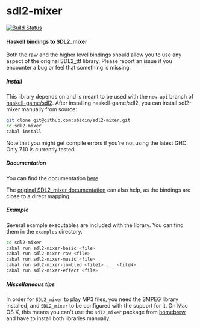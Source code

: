 # sdl2-mixer

[![Build Status](https://travis-ci.org/sbidin/sdl2-mixer.svg?branch=master)](https://travis-ci.org/sbidin/sdl2-mixer)

#### Haskell bindings to SDL2_mixer

Both the raw and the higher level bindings should allow you to use any aspect
of the original SDL2_ttf library. Please report an issue if you encounter a bug
or feel that something is missing.

##### Install

This library depends on and is meant to be used with the `new-api` branch of
[haskell-game/sdl2](https://github.com/haskell-game/sdl2). After installing
haskell-game/sdl2, you can install sdl2-mixer manually from source:

```bash
git clone git@github.com:sbidin/sdl2-mixer.git
cd sdl2-mixer
cabal install
```

Note that you might get compile errors if you're not using the latest GHC. Only
7.10 is currently tested.

##### Documentation

You can find the documentation [here](https://bidin.eu/docs/sdl2-mixer).

The
[original SDL2_mixer documentation](http://www.libsdl.org/projects/SDL_mixer/docs/SDL_mixer.html)
can also help, as the bindings are close to a direct mapping.

##### Example

Several example executables are included with the library. You can find them in
the `examples` directory.

```bash
cd sdl2-mixer
cabal run sdl2-mixer-basic <file>
cabal run sdl2-mixer-raw <file>
cabal run sdl2-mixer-music <file>
cabal run sdl2-mixer-jumbled <file1> ... <fileN>
cabal run sdl2-mixer-effect <file>
```

##### Miscellaneous tips

In order for `SDL2_mixer` to play MP3 files, you need the SMPEG library
installed, and `SDL2_mixer` to be configured with the support for it. On Mac OS
X, this means you can't use the `sdl2_mixer` package from
[homebrew](http://brew.sh/) and have to install both libraries manually.
